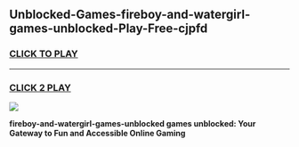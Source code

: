 
## Unblocked-Games-fireboy-and-watergirl-games-unblocked-Play-Free-cjpfd
<h3>
<a href="https://premium76.site?title=fireboy-and-watergirl-games-unblocked&ref=09A">CLICK TO PLAY</a></h3>
<hr>

<h3>
<a href="https://premium76.site?title=fireboy-and-watergirl-games-unblocked&ref=09A">CLICK 2 PLAY</a>
  
</h3>

<a href="https://premium76.site?title=fireboy-and-watergirl-games-unblocked&ref=09A"><img src="https://clearcache.store/games.png"></a>


**fireboy-and-watergirl-games-unblocked games unblocked: Your Gateway to Fun and Accessible Online Gaming**
